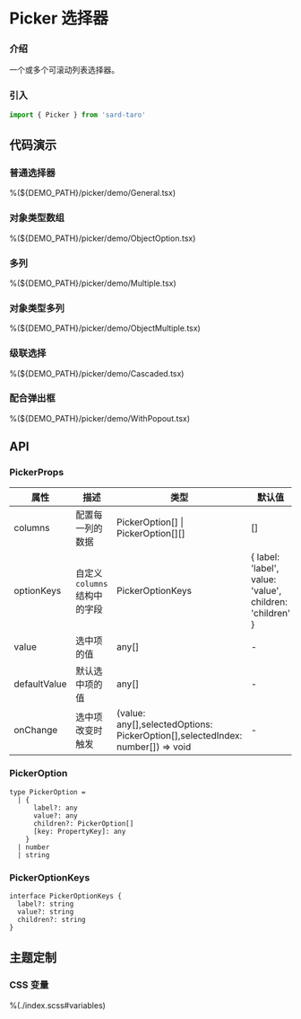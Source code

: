 # Picker 选择器

### 介绍

一个或多个可滚动列表选择器。

### 引入

```js
import { Picker } from 'sard-taro'
```

## 代码演示

### 普通选择器

%(${DEMO_PATH}/picker/demo/General.tsx)

### 对象类型数组

%(${DEMO_PATH}/picker/demo/ObjectOption.tsx)

### 多列

%(${DEMO_PATH}/picker/demo/Multiple.tsx)

### 对象类型多列

%(${DEMO_PATH}/picker/demo/ObjectMultiple.tsx)

### 级联选择

%(${DEMO_PATH}/picker/demo/Cascaded.tsx)

### 配合弹出框

%(${DEMO_PATH}/picker/demo/WithPopout.tsx)

## API

### PickerProps

| 属性         | 描述                          | 类型                                                                           | 默认值                                                   |
| ------------ | ----------------------------- | ------------------------------------------------------------------------------ | -------------------------------------------------------- |
| columns      | 配置每一列的数据              | PickerOption[] \| PickerOption[][]                                             | []                                                       |
| optionKeys   | 自定义 `columns` 结构中的字段 | PickerOptionKeys                                                               | { label: 'label', value: 'value', children: 'children' } |
| value        | 选中项的值                    | any[]                                                                          | -                                                        |
| defaultValue | 默认选中项的值                | any[]                                                                          | -                                                        |
| onChange     | 选中项改变时触发              | (value: any[],selectedOptions: PickerOption[],selectedIndex: number[]) => void | -                                                        |

### PickerOption

```tsx
type PickerOption =
  | {
      label?: any
      value?: any
      children?: PickerOption[]
      [key: PropertyKey]: any
    }
  | number
  | string
```

### PickerOptionKeys

```tsx
interface PickerOptionKeys {
  label?: string
  value?: string
  children?: string
}
```

## 主题定制

### CSS 变量

%(./index.scss#variables)
